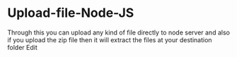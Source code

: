 # Upload-file-Node-JS

Through this you can upload any kind of file directly to node server and also if you upload the zip file then it will extract the files at your destination folder Edit
